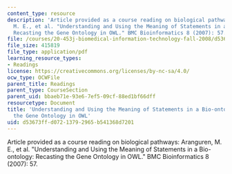 ```yaml
---
content_type: resource
description: 'Article provided as a course reading on biological pathways: Aranguren,
  M. E., et al. "Understanding and Using the Meaning of Statements in a Bio-ontology:
  Recasting the Gene Ontology in OWL." BMC Bioinformatics 8 (2007): 57.'
file: /courses/20-453j-biomedical-information-technology-fall-2008/d53673ffd07213792965b541368d7201_aranguren_bmc.pdf
file_size: 415819
file_type: application/pdf
learning_resource_types:
- Readings
license: https://creativecommons.org/licenses/by-nc-sa/4.0/
ocw_type: OCWFile
parent_title: Readings
parent_type: CourseSection
parent_uid: bbaeb71e-93e6-7ef5-09cf-88ed1bf66dff
resourcetype: Document
title: 'Understanding and Using the Meaning of Statements in a Bio-ontology: Recasting
  the Gene Ontology in OWL'
uid: d53673ff-d072-1379-2965-b541368d7201
---
```

Article provided as a course reading on biological pathways: Aranguren, M. E., et al. "Understanding and Using the Meaning of Statements in a Bio-ontology: Recasting the Gene Ontology in OWL." BMC Bioinformatics 8 (2007): 57.